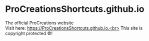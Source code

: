# ProCreationsShortcuts.github.io
The official ProCreations website<br>
Visit here: https://ProCreationsShortcuts.github.io.<br>
This site is copyright protected &copy;!
